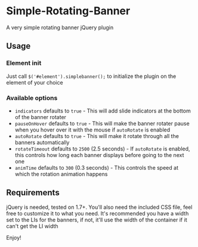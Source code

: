 Simple-Rotating-Banner
======================

A very simple rotating banner jQuery plugin

Usage
-----

### Element init

Just call `$('#element').simplebanner();` to initialize the plugin on the element of your choice

### Available options

* `indicators` defaults to `true` - This will add slide indicators at the bottom of the banner rotater
* `pauseOnHover` defaults to `true` - This will make the banner rotater pause when you hover over it with the mouse if `autoRotate` is enabled
* `autoRotate` defaults to `true` - This will make it rotate through all the banners automatically
* `rotateTimeout` defaults to `2500` (2.5 seconds) - If `autoRotate` is enabled, this controls how long each banner displays before going to the next one
* `animTime` defaults to `300` (0.3 seconds) - This controls the speed at which the rotation animation happens

Requirements
------------

jQuery is needed, tested on 1.7+. You'll also need the included CSS file, feel free to customize it to what you need. It's recommended you have a width set to the LIs for the banners, if not, it'll use the width of the container if it can't get the LI width

Enjoy!